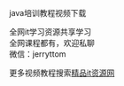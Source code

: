 java培训教程视频下载

全网it学习资源共享学习<br>全网课程都有，欢迎私聊<br>微信：jerryttom<br>

更多视频教程搜索<a href="http://xuancheng9.oss-cn-guangzhou.aliyuncs.com/">精品it资源网</a>